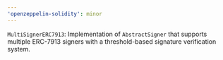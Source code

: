 ```yaml
---
'openzeppelin-solidity': minor
---
```


`MultiSignerERC7913`: Implementation of `AbstractSigner` that supports multiple ERC-7913 signers with a threshold-based signature verification system.
